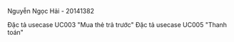 Nguyễn Ngọc Hải - 20141382

Đặc tả usecase UC003 "Mua thẻ trả trước"
Đặc tả usecase UC005 "Thanh toán"